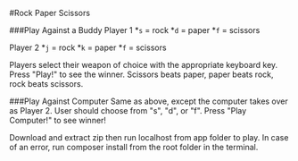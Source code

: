 #Rock Paper Scissors

###Play Against a Buddy
Player 1
  *`s` = rock
  *`d` = paper
  *`f` = scissors

Player 2
  *`j` = rock
  *`k` = paper
  *`f` = scissors

Players select their weapon of choice with the appropriate keyboard key. Press "Play!" to see the winner.
Scissors beats paper, paper beats rock, rock beats scissors.

###Play Against Computer
Same as above, except the computer takes over as Player 2. User should choose from "s", "d", or "f".
Press "Play Computer!" to see winner!


Download and extract zip then run localhost from app folder to play.
In case of an error, run composer install from the root folder in the terminal.
